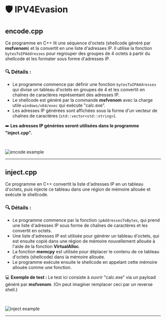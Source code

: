 # 🛡️ IPV4Evasion

## **encode.cpp**

Ce programme en C++ lit une séquence d'octets (shellcode généré par **msfvenom**) et la convertit en une liste d'adresses IP. Il utilise la fonction `bytesToIPAddresses` pour regrouper des groupes de 4 octets à partir du shellcode et les formater sous forme d'adresses IP.

### 🔍 **Détails :**
- Le programme commence par définir une fonction `bytesToIPAddresses` qui divise un tableau d'octets en groupes de 4 et les convertit en chaînes de caractères représentant des adresses IP.
- Le shellcode est généré par la commande **msfvenom** avec la charge utile `windows/x64/exec` qui exécute "calc.exe".
- Les adresses IP générées sont affichées sous la forme d'un vecteur de chaînes de caractères (`std::vector<std::string>`).

➡️ **Les adresses IP générées seront utilisées dans le programme "inject.cpp".**

<br>

![encode example](https://github.com/user-attachments/assets/9178ad6f-427e-4863-ab0c-b61fbc66961d)

---

## **inject.cpp**

Ce programme en C++ convertit la liste d'adresses IP en un tableau d'octets, puis injecte ce tableau dans une région de mémoire allouée et exécute le shellcode.

### 🔍 **Détails :**
- Le programme commence par la fonction `ipAddressesToBytes`, qui prend une liste d'adresses IP sous forme de chaînes de caractères et les convertit en octets.
- Une liste d'adresses IP est utilisée pour générer un tableau d'octets, qui est ensuite copié dans une région de mémoire nouvellement allouée à l'aide de la fonction **VirtualAlloc**.
- La fonction **memcpy** est utilisée pour déplacer le contenu de ce tableau d'octets (shellcode) dans la mémoire allouée.
- Le programme exécute ensuite le shellcode en appelant cette mémoire allouée comme une fonction.

💻 **Exemple de test :** Le test ici consiste à ouvrir "calc.exe" via un payload généré par **msfvenom**. (On peut imaginer remplacer ceci par un reverse shell.)

<br>

![inject example](https://github.com/user-attachments/assets/a48505f9-23a8-485f-bbf8-035a6f27a56a)

---
